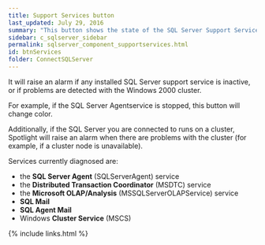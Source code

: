 ```yaml
---
title: Support Services button
last_updated: July 29, 2016
summary: "This button shows the state of the SQL Server Support Services."
sidebar: c_sqlserver_sidebar
permalink: sqlserver_component_supportservices.html
id: btnServices
folder: ConnectSQLServer
---
```



It will raise an alarm if any installed SQL Server support service is inactive, or if problems are detected with the Windows 2000 cluster.

For example, if the SQL Server Agentservice is stopped, this button will change color.

Additionally, if the SQL Server you are connected to runs on a cluster, Spotlight will raise an alarm when there are problems with the cluster
(for example, if a cluster node is unavailable).


Services currently diagnosed are:

* the **SQL Server Agent** (SQLServerAgent) service
* the **Distributed Transaction Coordinator** (MSDTC) service
* the **Microsoft OLAP/Analysis** (MSSQLServerOLAPService) service
* **SQL Mail**
* **SQL Agent Mail**
* Windows **Cluster Service** (MSCS)

{% include links.html %}
